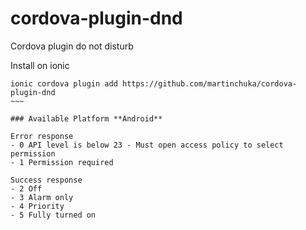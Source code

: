 # cordova-plugin-dnd
Cordova plugin do not disturb

Install on ionic 

~~~~
ionic cordova plugin add https://github.com/martinchuka/cordova-plugin-dnd
~~~

### Available Platform **Android**

Error response
- 0 API level is below 23 - Must open access policy to select permission
- 1 Permission required

Success response
- 2 Off
- 3 Alarm only
- 4 Priority
- 5 Fully turned on
